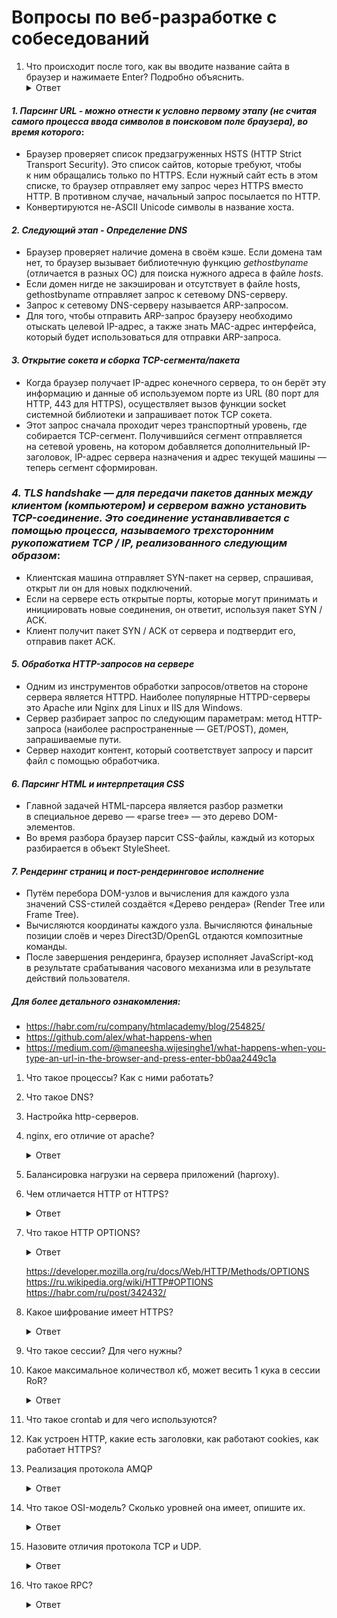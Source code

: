 # Вопросы по веб-разработке с собеседований

1. Что происходит после того, как вы вводите название сайта в браузер и нажимаете Enter? Подробно объяснить.
    <details>
    <summary>Ответ</summary>
      
#### *1. Парсинг URL - можно отнести к условно первому этапу (не считая самого процесса ввода символов в поисковом поле браузера), во время которого*:
- Браузер проверяет список предзагруженных HSTS (HTTP Strict Transport Security). Это список сайтов, которые требуют, чтобы к ним обращались только по HTTPS. Если нужный сайт есть в этом списке, то браузер отправляет ему запрос через HTTPS вместо HTTP. В противном случае, начальный запрос посылается по HTTP.
- Конвертируются не-ASCII Unicode символы в название хоста.
  
#### *2. Следующий этап - Определение DNS*
- Браузер проверяет наличие домена в своём кэше. Если домена там нет, то браузер вызывает библиотечную функцию *gethostbyname* (отличается в разных ОС) для поиска нужного адреса в файле *hosts*.
- Если домен нигде не закэширован и отсутствует в файле hosts, gethostbyname отправляет запрос к сетевому DNS-серверу.
- Запрос к сетевому DNS-серверу называется ARP-запросом.
- Для того, чтобы отправить ARP-запрос браузеру необходимо отыскать целевой IP-адрес, а также знать MAC-адрес интерфейса, который будет использоваться для отправки ARP-запроса.
      
#### *3. Открытие сокета и сборка TCP-сегмента/пакета*
- Когда браузер получает IP-адрес конечного сервера, то он берёт эту информацию и данные об используемом порте из URL (80 порт для HTTP, 443 для HTTPS), осуществляет вызов функции socket системной библиотеки и запрашивает поток TCP сокета.
- Этот запрос сначала проходит через транспортный уровень, где собирается TCP-сегмент. Получившийся сегмент отправляется на сетевой уровень, на котором добавляется дополнительный IP-заголовок, IP-адрес сервера назначения и адрес текущей машины — теперь сегмент сформирован.
      
### *4. TLS handshake — для передачи пакетов данных между клиентом (компьютером) и сервером важно установить TCP-соединение. Это соединение устанавливается с помощью процесса, называемого трехсторонним рукопожатием TCP / IP, реализованного следующим образом*:

- Клиентская машина отправляет SYN-пакет на сервер, спрашивая, открыт ли он для новых подключений.
- Если на сервере есть открытые порты, которые могут принимать и инициировать новые соединения, он ответит, используя пакет SYN / ACK.
- Клиент получит пакет SYN / ACK от сервера и подтвердит его, отправив пакет ACK.
      
#### *5. Обработка HTTP-запросов на сервере*
- Одним из инструментов обработки запросов/ответов на стороне сервера является  HTTPD. Наиболее популярные HTTPD-серверы это Apache или Nginx для Linux и IIS для Windows.
- Сервер разбирает запрос по следующим параметрам: метод HTTP-запроса (наиболее распространенные — GET/POST), домен, запрашиваемые пути.
- Сервер находит контент, который соответствует запросу и парсит файл с помощью обработчика.
      
#### *6. Парсинг HTML и интерпретация CSS*
- Главной задачей HTML-парсера является разбор разметки в специальное дерево — «parse tree» — это дерево DOM-элементов.
- Во время разбора браузер парсит CSS-файлы, каждый из которых разбирается в объект StyleSheet.
      
#### *7. Рендеринг страниц и пост-рендеринговое исполнение*
- Путём перебора DOM-узлов и вычисления для каждого узла значений CSS-стилей создаётся «Дерево рендера» (Render Tree или Frame Tree).
- Вычисляются координаты каждого узла. Вычисляются финальные позиции слоёв и через Direct3D/OpenGL отдаются композитные команды.
- После завершения рендеринга, браузер исполняет JavaScript-код в результате срабатывания  часового механизма или в результате действий пользователя.

##### *Для более детального ознакомления:*
- https://habr.com/ru/company/htmlacademy/blog/254825/
- https://github.com/alex/what-happens-when
- https://medium.com/@maneesha.wijesinghe1/what-happens-when-you-type-an-url-in-the-browser-and-press-enter-bb0aa2449c1a
    </details>

1. Что такое процессы? Как с ними работать?
1. Что такое DNS?
1. Настройка http-серверов.
1. nginx, его отличие от apache?

    <details>
      <summary>Ответ</summary>
      Два самых широко распространенных веб-сервера. Если рассматривать жизненные примеры, то основные различия между Apache и Nginx в том как они обрабатывают запросы к статическому и динамическому контенту.
    </details>

1. Балансировка нагрузки на сервера приложений (haproxy).
1. Чем отличается HTTP от HTTPS?

    <details>
      <summary>Ответ</summary>

      * HyperText Transfer Protocol

      * HyperText Transfer Protocol Secure — расширение протокола HTTP для поддержки шифрования в целях повышения безопасности.
    </details>
1. Что такое HTTP OPTIONS?

    <details>
      <summary>Ответ</summary>

     Используется для определения возможностей веб-сервера или параметров соединения для конкретного ресурса. 
     В ответ серверу следует включить заголовок Allow со списком поддерживаемых методов. 
     Также в заголовке ответа может включаться информация о поддерживаемых расширениях.
    </details>
    
    https://developer.mozilla.org/ru/docs/Web/HTTP/Methods/OPTIONS
    https://ru.wikipedia.org/wiki/HTTP#OPTIONS
    https://habr.com/ru/post/342432/
1. Какое шифрование имеет HTTPS?

    <details>
      <summary>Ответ</summary>

     Защиту данных в HTTPS обеспечивает криптографический протокол SSL/TLS, 
     который шифрует передаваемую информацию. По сути этот протокол является обёрткой для HTTP. 
     Он обеспечивает шифрование данных и делает их недоступными для просмотра посторонними. 
     Протокол SSL/TLS хорош тем, что позволяет двум незнакомым 
     между собой участникам сети установить защищённое соединение через незащищённый канал.
     
     https://yandex.ru/blog/company/77455
     https://habr.com/ru/post/188042/
     https://firstssl.ru/faq/general-questions/chto-takoe-https
    </details>

1. Что такое сессии? Для чего нужны?
1. Какое максимальное количествол кб, может весить 1 кука в сессии RoR?

    <details>
      <summary>Ответ</summary>
      4 kb
    </details>

1. Что такое crontab и для чего используются?
1. Как устроен HTTP, какие есть заголовки, как работают cookies, как работает HTTPS?

1. Реализация протокола AMQP

    <details>
      <summary>Ответ</summary>
      AMQP протокол используется для передачи данных между компонентами системы. Основная идея состоит в том, что отдельные подсистемы (или независимые приложения) могут обмениваться произвольным образом сообщениями через AMQP-брокер, который осуществляет маршрутизацию, возможно гарантирует доставку, распределение потоков данных, подписку на нужные типы сообщений.
      
      Брокеры: RabbitMQ (гем `bunny`), ActiveMQ, Apache Kafka.
      
      https://ru.wikipedia.org/wiki/AMQP
      https://kt.team/hr/blog/rabbitmq
      https://www.bigdataschool.ru/blog/kafka-vs-rabbitmq-big-data.html#:~:text=%D0%A7%D0%B5%D0%BC%20%D0%9A%D0%B0%D1%84%D0%BA%D0%B0%20%D0%BE%D1%82%D0%BB%D0%B8%D1%87%D0%B0%D0%B5%D1%82%D1%81%D1%8F%20%D0%BE%D1%82%20%D0%9A%D1%80%D0%BE%D0%BB%D0%B8%D0%BA%D0%B0,(topic)%20%D0%BD%D1%83%D0%B6%D0%BD%D1%8B%D0%B5%20%D0%B8%D0%BC%20%D1%81%D0%BE%D0%BE%D0%B1%D1%89%D0%B5%D0%BD%D0%B8%D1%8F.
      https://habr.com/ru/company/itsumma/blog/416629/
    </details>
    
1. Что такое OSI-модель? Сколько уровней она имеет, опишите их.

    <details>
      <summary>Ответ</summary>
      Модель Open Systems Interconnection (OSI) – это скелет, фундамент и база всех сетевых сущностей. Модель определяет сетевые протоколы, распределяя их на 7 логических уровней. Важно отметить, что в любом процессе, управление сетевой передачей переходит от уровня к уровню, последовательно подключая протоколы на каждом из уровней.
      
      https://ru.wikipedia.org/wiki/%D0%A1%D0%B5%D1%82%D0%B5%D0%B2%D0%B0%D1%8F_%D0%BC%D0%BE%D0%B4%D0%B5%D0%BB%D1%8C_OSI
      https://wiki.merionet.ru/seti/18/model-osi-eto-prosto/
    </details>

1. Назовите отличия протокола TCP и UDP.

    <details>
      <summary>Ответ</summary>
      Протокол TCP (Transmission Control Protocol) – это сетевой протокол, который «заточен» под соединение. Иными словами, прежде, чем начать обмен данными, данному протоколу требуется установить соединение между двумя хостами. Данный протокол имеет высокую надежность, поскольку позволяет не терять данные при передаче, запрашивает подтверждения о получении от принимающей стороны и в случае необходимости отправляет данные повторно. При этом отправляемые пакеты данных сохраняют порядок отправки, то есть можно сказать, что передача данных упорядочена. Минусом данного протокола является относительно низкая скорость передачи данных, за счет того что выполнение надежной и упорядоченной передачи занимает больше времени, чем в альтернативном протоколе UDP.
      
      Протокол UDP (User Datagram Protocol), в свою очередь, более прост. Для передачи данных ему не обязательно устанавливать соединение между отправителем и получателем. Информация передается без предварительной проверки готовности принимающей стороны. Это делает протокол менее надежным – при передаче некоторые фрагменты данных могут теряться. Кроме того, упорядоченность данных не соблюдается – возможен непоследовательный прием данных получателем. Зато скорость передачи данных по данному транспортному протоколу будет более высокой.
      
      https://wiki.merionet.ru/seti/23/tcp-i-udp-v-chem-raznica/
      http://pyatilistnik.org/chem-otlichaetsya-protokol-tcp-ot-udp/
      https://yandex.ru/q/question/computers/chem_otlichaetsia_tcp_ot_udp_66a93f75/
      https://habr.com/ru/company/oleg-bunin/blog/461829/
    </details>

1. Что такое RPC?

    <details>
      <summary>Ответ</summary>
        RPC (от англ. Remote Procedure Call, RPC) Удалённый вызов процедур, реже Вызов удалённых процедур — класс технологий, позволяющих компьютерным программам вызывать функции или процедуры в другом адресном пространстве (на удалённых компьютерах, либо в независимой сторонней системе на том же устройстве). Обычно реализация RPC-технологии включает в себя два компонента: сетевой протокол для обмена в режиме клиент-сервер и язык сериализации объектов (или структур, для необъектных RPC).
      
      https://ru.wikipedia.org/wiki/%D0%A3%D0%B4%D0%B0%D0%BB%D1%91%D0%BD%D0%BD%D1%8B%D0%B9_%D0%B2%D1%8B%D0%B7%D0%BE%D0%B2_%D0%BF%D1%80%D0%BE%D1%86%D0%B5%D0%B4%D1%83%D1%80
    </details>
